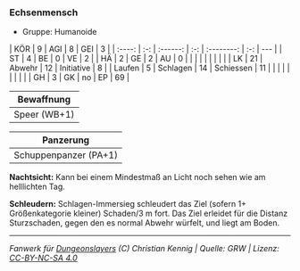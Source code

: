 ### Echsenmensch

- Gruppe: Humanoide

|  KÖR   |  9  |   AGI    |  8  |    GEI     |  3  |
| :----: | :-: | :------: | :-: | :--------: | :-: | --- |
|   ST   |  4  |    BE    |  0  |     VE     |  2  |
|   HÄ   |  2  |    GE    |  2  |     AU     |  0  |
|        |     |          |     |            |     |     |
|   LK   | 21  |  Abwehr  | 12  | Initiative |  8  |
| Laufen |  5  | Schlagen | 14  | Schiessen  | 11  |
|        |     |          |     |            |     |     |
|   GH   |  3  |    GK    | no  |     EP     | 69  |

|  Bewaffnung  |
| :----------: |
| Speer (WB+1) |

|       Panzerung       |
| :-------------------: |
| Schuppenpanzer (PA+1) |

**Nachtsicht:** Kann bei einem Mindestmaß an Licht noch sehen wie am helllichten Tag.

**Schleudern:** Schlagen-Immersieg schleudert das Ziel (sofern 1+ Größenkategorie kleiner) Schaden/3 m fort. Das Ziel erleidet für die Distanz Sturzschaden, gegen den es normal Abwehr würfelt, und liegt am Boden.

---

_Fanwerk für [Dungeonslayers](https://www.dungeonslayers.net/) (C) Christian Kennig | Quelle: GRW | Lizenz: [CC-BY-NC-SA 4.0](https://creativecommons.org/licenses/by-nc-sa/4.0/deed.de)_
